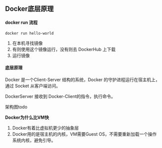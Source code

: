 ## Docker底层原理

#### docker run 流程

```
docker run hello-world
```

1. 在本机寻找镜像
2. 有则使用这个镜像运行，没有则去 DockerHub 上下载
3. 运行镜像



#### 底层原理

Docker 是一个Client-Server 结构的系统，Docker 的守护进程运行在宿主机上，通过 Socket 从客户端访问。

DockerServer 接收到 Docker-Client的指令，执行命令。

架构图todo

**Docker为什么比VM快**

1. Docker有着比虚拟机更少的抽象层
2. Docker用的是宿主机的内核，VM需要Guest OS，不需要重新加载一个操作系统内核，避免引导。

